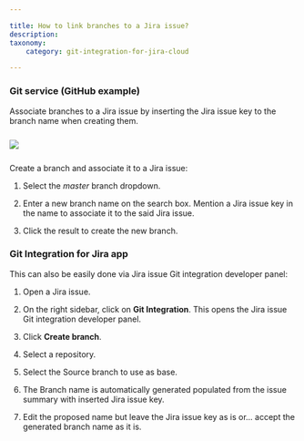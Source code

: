 ```yaml
---

title: How to link branches to a Jira issue?
description:
taxonomy:
    category: git-integration-for-jira-cloud

---
```


### Git service (GitHub example)

Associate branches to a Jira issue by inserting the Jira issue key to the branch name when creating them.

<img src='/wp-content/uploads/gij-github-web-create-branch-sample.png' style='margin:25px auto;max-width:100%;display:block;' />

Create a branch and associate it to a Jira issue:

1.  Select the _master_ branch dropdown.

2.  Enter a new branch name on the search box. Mention a Jira issue key in the name to associate it to the said Jira issue.

3.  Click the result to create the new branch.


### Git Integration for Jira app

This can also be easily done via Jira issue Git integration developer panel:

1.  Open a Jira issue.

2.  On the right sidebar, click on **Git Integration**. This opens the Jira issue Git integration developer panel.

3.  Click **Create branch**.

4.  Select a repository.

5.  Select the Source branch to use as base.

6.  The Branch name is automatically generated populated from the issue summary with inserted Jira issue key.

7.  Edit the proposed name but leave the Jira issue key as is or... accept the generated branch name as it is.


